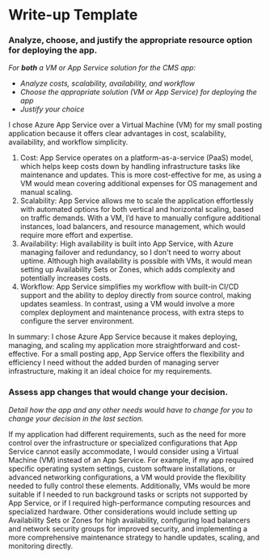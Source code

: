 # Write-up Template

### Analyze, choose, and justify the appropriate resource option for deploying the app.

*For **both** a VM or App Service solution for the CMS app:*
- *Analyze costs, scalability, availability, and workflow*
- *Choose the appropriate solution (VM or App Service) for deploying the app*
- *Justify your choice*

I chose Azure App Service over a Virtual Machine (VM) for my small posting application because it offers clear advantages in cost, scalability, availability, and workflow simplicity.

1.	Cost: App Service operates on a platform-as-a-service (PaaS) model, which helps keep costs down by handling infrastructure tasks like maintenance and updates. This is more cost-effective for me, as using a VM would mean covering additional expenses for OS management and manual scaling.
2.	Scalability: App Service allows me to scale the application effortlessly with automated options for both vertical and horizontal scaling, based on traffic demands. With a VM, I’d have to manually configure additional instances, load balancers, and resource management, which would require more effort and expertise.
3.	Availability: High availability is built into App Service, with Azure managing failover and redundancy, so I don't need to worry about uptime. Although high availability is possible with VMs, it would mean setting up Availability Sets or Zones, which adds complexity and potentially increases costs.
4.	Workflow: App Service simplifies my workflow with built-in CI/CD support and the ability to deploy directly from source control, making updates seamless. In contrast, using a VM would involve a more complex deployment and maintenance process, with extra steps to configure the server environment.
   
In summary: I chose Azure App Service because it makes deploying, managing, and scaling my application more straightforward and cost-effective. For a small posting app, App Service offers the flexibility and efficiency I need without the added burden of managing server infrastructure, making it an ideal choice for my requirements.


### Assess app changes that would change your decision.

*Detail how the app and any other needs would have to change for you to change your decision in the last section.* 

If my application had different requirements, such as the need for more control over the infrastructure or specialized configurations that App Service cannot easily accommodate, I would consider using a Virtual Machine (VM) instead of an App Service. For example, if my app required specific operating system settings, custom software installations, or advanced networking configurations, a VM would provide the flexibility needed to fully control these elements. Additionally, VMs would be more suitable if I needed to run background tasks or scripts not supported by App Service, or if I required high-performance computing resources and specialized hardware. Other considerations would include setting up Availability Sets or Zones for high availability, configuring load balancers and network security groups for improved security, and implementing a more comprehensive maintenance strategy to handle updates, scaling, and monitoring directly.

